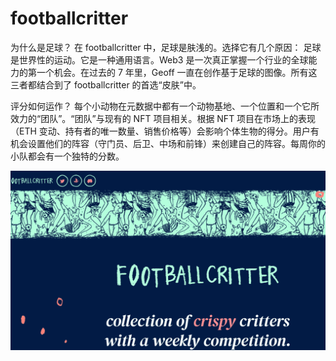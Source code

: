 # footballcritter

为什么是足球？
在 footballcritter 中，足球是肤浅的。选择它有几个原因： 足球是世界性的运动。它是一种通用语言。Web3 是一次真正掌握一个行业的全球能力的第一个机会。在过去的 7 年里，Geoff 一直在创作基于足球的图像。所有这三者都结合到了 footballcritter 的首选“皮肤”中。

评分如何运作？
每个小动物在元数据中都有一个动物基地、一个位置和一个它所效力的“团队”。“团队”与现有的 NFT 项目相关。根据 NFT 项目在市场上的表现（ETH 变动、持有者的唯一数量、销售价格等）会影响个体生物的得分。用户有机会设置他们的阵容（守门员、后卫、中场和前锋）来创建自己的阵容。每周你的小队都会有一个独特的分数。

![nft](01.png)
